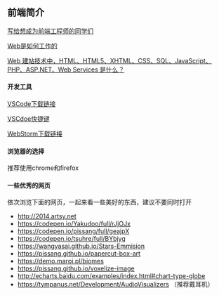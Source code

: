 ## 前端简介

[写给想成为前端工程师的同学们](https://www.h5jun.com/post/to-be-a-good-frontend-engineer.html)

[Web是如何工作的](https://developer.mozilla.org/zh-CN/docs/Learn/Getting_started_with_the_web/How_the_Web_works)

[Web 建站技术中，HTML、HTML5、XHTML、CSS、SQL、JavaScript、PHP、ASP.NET、Web Services 是什么？](https://www.zhihu.com/question/22689579)

#### 开发工具

[VSCode下载链接](https://share.weiyun.com/5jBBWmC)

[VSCdoe快捷键](https://share.weiyun.com/518aqEY)

[WebStorm下载链接](https://share.weiyun.com/53RSHLq)

#### 浏览器的选择

推荐使用chrome和firefox

#### 一些优秀的网页

依次浏览下面的网页，一起来看一些美好的东西，建议不要同时打开

- http://2014.artsy.net
- https://codepen.io/Yakudoo/full/rJjOJx
- https://codepen.io/pissang/full/geajpX
- https://codepen.io/tsuhre/full/BYbjyg
- https://wangyasai.github.io/Stars-Emmision
- https://pissang.github.io/papercut-box-art
- https://demo.marpi.pl/biomes
- https://pissang.github.io/voxelize-image
- http://echarts.baidu.com/examples/index.html#chart-type-globe
- https://tympanus.net/Development/AudioVisualizers （推荐戴耳机）